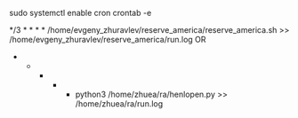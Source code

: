 sudo systemctl enable cron
crontab -e

*/3 * * * * /home/evgeny_zhuravlev/reserve_america/reserve_america.sh >> /home/evgeny_zhuravlev/reserve_america/run.log
OR
* * * * * python3 /home/zhuea/ra/henlopen.py >> /home/zhuea/ra/run.log
